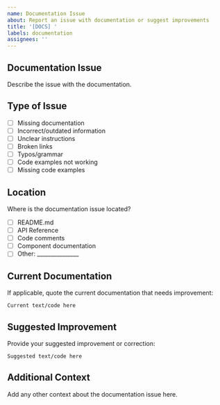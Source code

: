 ```yaml
---
name: Documentation Issue
about: Report an issue with documentation or suggest improvements
title: '[DOCS] '
labels: documentation
assignees: ''
---
```


## Documentation Issue
Describe the issue with the documentation.

## Type of Issue
- [ ] Missing documentation
- [ ] Incorrect/outdated information
- [ ] Unclear instructions
- [ ] Broken links
- [ ] Typos/grammar
- [ ] Code examples not working
- [ ] Missing code examples

## Location
Where is the documentation issue located?
- [ ] README.md
- [ ] API Reference
- [ ] Code comments
- [ ] Component documentation
- [ ] Other: _______________

## Current Documentation
If applicable, quote the current documentation that needs improvement:

```
Current text/code here
```

## Suggested Improvement
Provide your suggested improvement or correction:

```
Suggested text/code here
```

## Additional Context
Add any other context about the documentation issue here.
